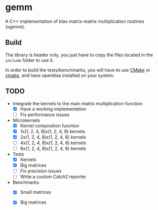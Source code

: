 # gemm

A C++ implementation of blas matrix-matrix multiplication routines (xgemm).

## Build

The library is header only, you just have to copy the files located in the `include` folder to use it.

In order to build the tests/benchmarks, you will have to use [CMake](https://cmake.org/) or [xmake](https://xmake.io),
and have openblas installed on your system.

## TODO

- Integrate the kernels to the main matrix multiplication function
	- [x] Have a working implementation
	- [ ] Fix performance issues
- Microkernels
	- [x] Kernel composition function
	- [x] 1x(1, 2, 4, 8)x(1, 2, 4, 8) kernels
	- [x] 2x(1, 2, 4, 8)x(1, 2, 4, 8) kernels
	- [ ] 4x(1, 2, 4, 8)x(1, 2, 4, 8) kernels
	- [ ] 8x(1, 2, 4, 8)x(1, 2, 4, 8) kernels
- Tests
	- [x] Kernels
	- [x] Big matrices
	- [ ] Fix precision issues
	- [ ] Write a custom Catch2 reporter
- Benchmarks
	- [x] Small matrices
	- [x] Big matrices

